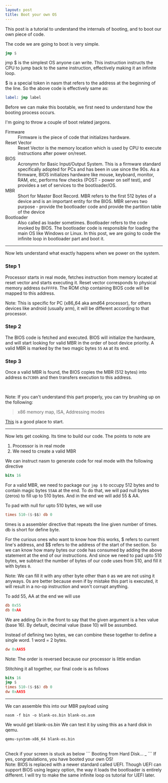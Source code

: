 ```yaml
---
layout: post
title: Boot your own OS
---
```


This post is a tutorial to understand the internals of booting, and to boot our own piece of code.

The code we are going to boot is very simple.
```nasm
jmp $
```

jmp $ is the simplest OS anyone can write. This instruction instructs the CPU to jump back to the same instruction, effectively making it an infinite loop.

$ is a special token in nasm that refers to the address at the beginning of the line. So the above code is effectively same as:
```nasm
label: jmp label
```

Before we can make this bootable, we first need to understand how the booting process occurs.

I'm going to throw a couple of boot related jargons.

<dl>
<dt>Firmware</dt>
<dd>Firmware is the piece of code that initializes hardware.</dd>

<dt>Reset Vector</dt>
<dd>Reset Vector is the memory location which is used by CPU to execute instructions after power on/reset.</dd>

<dt>BIOS</dt>
<dd>Acronymn for Basic Input/Output System. This is a firmware standard specifically adopted for PCs and has been in use since the 90s.
As a firmware, BIOS initializes hardware like mouse, keyboard, monitor, RAM, etc, performs few checks (POST - power on self test),
and provides a set of services to the bootloader/OS.</dd>

<dt>MBR</dt>
<dd>Short for Master Boot Record. MBR refers to the first 512 bytes of a device and is an important entity for the BIOS. MBR serves two purpose - provide the bootloader code and provide the partition table of the device</dd>

<dt>Bootloader</dt>
<dd>
Also called as loader sometimes. Bootloader refers to the code invoked by BIOS. The bootloader code is responsible for loading
the main OS like Windows or Linux. In this post, we are going to code the infinite loop in bootloader part and boot it.
</dd>
</dl>

* * *

Now lets understand what exactly happens when we power on the system.

### Step 1
Processor starts in real mode, fetches instruction from memory located at reset vector and starts executing it.
Reset vector corresponds to physical memory address ```0xFFFF0```. The ROM chip containing BIOS code will be mapped to this address.

Note: This is specific for PC (x86_64 aka amd64 processor), for others devices like android (usually arm),
it will be different according to that processor.

### Step 2
The BIOS code is fetched and executed. BIOS will initialize the hardware, and will start looking for valid MBR in the order of boot device priority.
A valid MBR is marked by the two magic bytes ```55``` ```AA``` at its end.

### Step 3
Once a valid MBR is found, the BIOS copies the MBR (512 bytes) into address ```0x7C00h``` and then transfers execution to this address.

<br/>

Note: If you can't understand this part properly, you can try brushing up on the following:
> x86 memory map, ISA, Addressing modes

[This](https://www.tutorialspoint.com/microprocessor/microprocessor_8086_overview.htm) is a good place to start.

* * *

Now lets get cooking. Its time to build our code.
The points to note are
1. Processor is in real mode
2. We need to create a valid MBR

We can instruct nasm to generate code for real mode with the following directive
```nasm
bits 16
```

For a valid MBR, we need to package our ```jmp $``` to occupy 512 bytes and to contain magic bytes ```55AA``` at the end. To do that, we will pad null bytes (zeros) to fill up to 510 bytes. And in the end we will add 55 & AA.

To pad with null for upto 510 bytes, we will use
```nasm
times 510-($-$$) db 0
```
times is a assembler directive that repeats the line given number of times. <br>
db is short for define byte.

For the curious ones who want to know how this works, $ refers to current line's address, and $$ refers to the address of the start of the section.
So we can know how many bytes our code has consumed by adding the above statement at the end of our instructions.
And since we need to pad upto 510 bytes, we subtract the number of bytes of our code uses from 510, and fill it with bytes ```0```.

Note: We can fill it with any other byte other than ```0``` as we are not using it anyways. 0s are better because even if by mistake
this part is executed, it will result in a no-op instruction and won't corrupt anything.

To add 55, AA at the end we will use
```nasm
db 0x55
db 0xAA
```
We are adding 0x in the front to say that the given argument is a hex value (base 16). By default, decimal value (base 10) will be assumbed.

Instead of defining two bytes, we can combine these together to define a single word. 1 word = 2 bytes.
```nasm
dw 0xAA55
```
Note: The order is reversed because our processor is little endian

Stitching it all together, our final code is as follows
```nasm
bits 16
jmp $
times 510-($-$$) db 0
dw 0xAA55
```

* * *

We can assemble this into our MBR payload using
```
nasm -f bin -o blank-os.bin blank-os.asm
```

We would get blank-os.bin We can test it by using this as a hard disk in qemu.
```
qemu-system-x86_64 blank-os.bin
```

<br>
Check if your screen is stuck as below
```
Booting from Hard Disk...
_
```
If yes, congratulations, you have booted your own OS!

<br>
Note: BIOS is replaced with a newer standard called UEFI. Though UEFI can support BIOS using legacy option, the
way it loads the bootloader is entirely different. I will try to make the same infinite loop os tutorial for UEFI later.

<!---
Provide links for
- real mode
- MBR
- Endianness
- Assembly
- NASM
- Next posts
--->